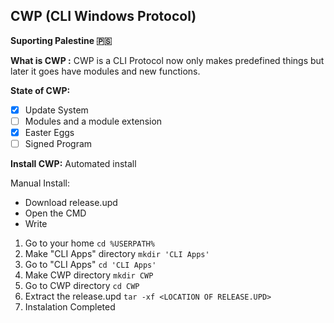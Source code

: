 ﻿## CWP (CLI Windows Protocol)
**Suporting Palestine 🇵🇸**

**What is CWP :**
CWP is a CLI Protocol now only makes predefined things but later it goes have modules and new functions.

**State of CWP:**

 - [x] Update System
 - [ ]  Modules and a module extension
 - [x]  Easter Eggs
 - [ ] Signed Program
 
 **Install CWP:**
Automated install

Manual Install:

 - Download release.upd
 - Open the CMD
 - Write
 
 1. Go to your home
    `cd %USERPATH%`
 2. Make "CLI Apps" directory
 `mkdir 'CLI Apps'`
 3. Go to "CLI Apps"
 `cd 'CLI Apps'`
 4. Make CWP directory
 `mkdir CWP`
 5. Go to CWP directory
 `cd CWP`
 6. Extract the release.upd
 `tar -xf <LOCATION OF RELEASE.UPD>`
 7. Instalation Completed

